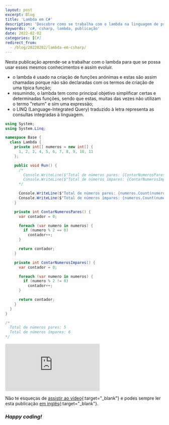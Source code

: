 ```yaml
---
layout: post
excerpt: Blog
title: 'Lambda em C#'
description: 'Descobre como se trabalha com o lambda na linguagem de programação C#. Obtém respostas às tuas dúvidas com a teoria e os exemplos apresentados.'
keywords: 'c#, csharp, lambda, publicação'
date: 2022-02-02
categories: [C#]
redirect_from:
  - /blog/20220202/lambda-em-csharp/
---
```


Nesta publicação aprende-se a trabalhar com o lambda para que se possa usar esses mesmos conhecimentos e assim evoluir.

- o lambda é usado na criação de funções anónimas e estas são assim chamadas porque não são declaradas com os termos de criação de uma típica função;
- resumindo, o lambda tem como principal objetivo simplificar certas e determinadas funções, sendo que estas, muitas das vezes não utilizam o termo "return" e sim uma expressão;
- o LINQ (Language-Integrated Query) traduzido à letra representa as consultas integradas à linguagem.

```csharp
using System;
using System.Linq;

namespace Base {
  class Lambda {
    private int[] numeros = new int[] {
      1, 2, 3, 4, 5, 6, 7, 8, 9, 10, 11
    };

    public void Run() {
      /*
        Console.WriteLine($"Total de números pares: {ContarNumerosPares()}");
        Console.WriteLine($"Total de números ímpares: {ContarNumerosImpares()}");
      */

      Console.WriteLine($"Total de números pares: {numeros.Count(numero => numero % 2 == 0)}");
      Console.WriteLine($"Total de números ímpares: {numeros.Count(numero => numero % 2 != 0)}");
    }

    private int ContarNumerosPares() {
      var contador = 0;

      foreach (var numero in numeros) {
        if (numero % 2 == 0)
          contador++;
      }

      return contador;
    }

    private int ContarNumerosImpares() {
      var contador = 0;

      foreach (var numero in numeros) {
        if (numero % 2 != 0)
          contador++;
      }

      return contador;
    }
  }
}

/*
  Total de números pares: 5
  Total de números ímpares: 6
*/
```

<div class="video-container">
  <iframe src="https://www.youtube.com/embed/BrpYkREnwfM" frameborder="0" allowfullscreen></iframe>
</div>

Não te esqueças de [assistir ao vídeo](https://youtu.be/BrpYkREnwfM){:target="\_blank"} e podes sempre ler esta publicação [em inglês](https://nelsonsilvadev.com/blog/lambda-in-csharp/){:target="\_blank"}.

### _Happy coding!_
